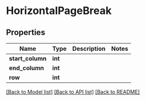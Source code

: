 # HorizontalPageBreak

## Properties
Name | Type | Description | Notes
------------ | ------------- | ------------- | -------------
**start_column** | **int** |  | 
**end_column** | **int** |  | 
**row** | **int** |  | 

[[Back to Model list]](../README.md#documentation-for-models) [[Back to API list]](../README.md#documentation-for-api-endpoints) [[Back to README]](../README.md)


